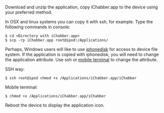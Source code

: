 Download and unzip the application, copy iChabber.app to the device using your preferred method.

In OSX and linux systems you can copy it with ssh, for example. Type the following commands in console:
```
$ cd <Directory with iChabber.app>
$ scp -rp iChabber.app root@ipod:/Applications/
```

Perhaps, Windows users will like to use [iphonedisk](http://code.google.com/p/iphonedisk/) for access to device file system.
If the application is copied with iphonedisk, you will need to change the application attribute. Use ssh or [mobile terminal](http://code.google.com/p/mobileterminal) to change the attribute.

SSH way:
```
$ ssh root@ipod chmod +x /Applications/iChabber.app/iChabber
```

Mobile terminal:
```
$ chmod +x /Applications/iChabber.app/iChabber
```

Reboot the device to display the application icon.